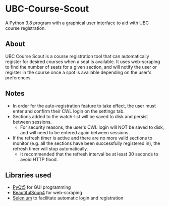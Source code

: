 # UBC-Course-Scout
A Python 3.8 program with a graphical user interface to aid with UBC course registration.
## About
UBC Course Scout is a course registration tool that can automatically register for desired courses when a seat is available.
It uses web-scraping to find the number of seats for a given section, and will notify the user
or register in the course once a spot is available depending on the user's preferences.
## Notes
- In order for the auto-registration feature to take effect, the user must enter and confirm their CWL login on the settings
  tab.
- Sections added to the watch-list will be saved to disk and persist between sessions.
    - For security reasons, the user's CWL login  will NOT be saved to disk, and will need to be entered again between
  sessions.
- If the refresh timer is active and there are no more valid sections to monitor (e.g. all the sections have been successfully registered in), the refresh timer will stop automatically.
    - It recommended that the refresh interval be at least 30 seconds to avoid HTTP flood.
## Libraries used
- [PyQt5](https://pypi.org/project/PyQt5/) for GUI programming
- [BeautifulSoup4](https://pypi.org/project/beautifulsoup4/) for web-scraping
- [Selenium](https://pypi.org/project/selenium/) to facilitate automatic login and registration


